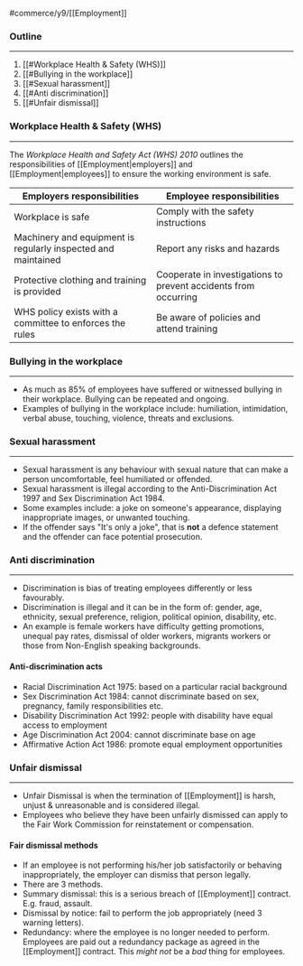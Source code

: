 #commerce/y9/[[Employment]] 

### Outline
---
1. [[#Workplace Health & Safety (WHS)]]
2. [[#Bullying in the workplace]]
3. [[#Sexual harassment]]
4. [[#Anti discrimination]]
5. [[#Unfair dismissal]]

### Workplace Health & Safety (WHS)
---
The *Workplace Health and Safety Act (WHS) 2010* outlines the responsibilities of [[Employment|employers]] and [[Employment|employees]] to ensure the working environment is safe.

| Employers responsibilities                                    | Employee responsibilities                                       |
| ------------------------------------------------------------- | --------------------------------------------------------------- |
| Workplace is safe                                             | Comply with the safety instructions                             |
| Machinery and equipment is regularly inspected and maintained | Report any risks and hazards                                    |
| Protective clothing and training is provided                  | Cooperate in investigations to prevent accidents from occurring |
| WHS policy exists with a committee to enforces the rules      | Be aware of policies and attend training                                                                |


### Bullying in the workplace
---
- As much as 85% of employees have suffered or witnessed bullying in their workplace. Bullying can be repeated and ongoing.
- Examples of bullying in the workplace include: humiliation, intimidation, verbal abuse, touching, violence, threats and exclusions.


### Sexual harassment
---
- Sexual harassment is any behaviour with sexual nature that can make a person uncomfortable, feel humiliated or offended.
- Sexual harassment is illegal according to the Anti-Discrimination Act 1997 and Sex Discrimination Act 1984.
- Some examples include: a joke on someone's appearance, displaying inappropriate images, or unwanted touching.
- If the offender says "It's only a joke", that is **not** a defence statement and the offender can face potential prosecution.


### Anti discrimination
---
- Discrimination is bias of treating employees differently or less favourably.
- Discrimination is illegal and it can be in the form of: gender, age, ethnicity, sexual preference, religion, political opinion, disability, etc.
- An example is female workers have difficulty getting promotions, unequal pay rates, dismissal of older workers, migrants workers or those from Non-English speaking backgrounds.

#### Anti-discrimination acts
- Racial Discrimination Act 1975: based on a particular racial background
- Sex Discrimination Act 1984: cannot discriminate based on sex, pregnancy, family responsibilities etc. 
- Disability Discrimination Act 1992: people with disability have equal access to employment 
- Age Discrimination Act 2004: cannot discriminate base on age 
- Affirmative Action Act 1986: promote equal employment opportunities


### Unfair dismissal
---
- Unfair Dismissal is when the termination of [[Employment]] is harsh, unjust & unreasonable and is considered illegal.
- Employees who believe they have been unfairly dismissed can apply to the Fair Work Commission for reinstatement or compensation.

#### Fair dismissal methods
- If an employee is not performing his/her job satisfactorily or behaving inappropriately, the employer can dismiss that person legally. 
- There are 3 methods.
- Summary dismissal: this is a serious breach of [[Employment]] contract. E.g. fraud, assault.
- Dismissal by notice: fail to perform the job appropriately (need 3 warning letters).
- Redundancy: where the employee is no longer needed to perform. Employees are paid out a redundancy package as agreed in the [[Employment]] contract. This *might not* be a *bad* thing for employees.